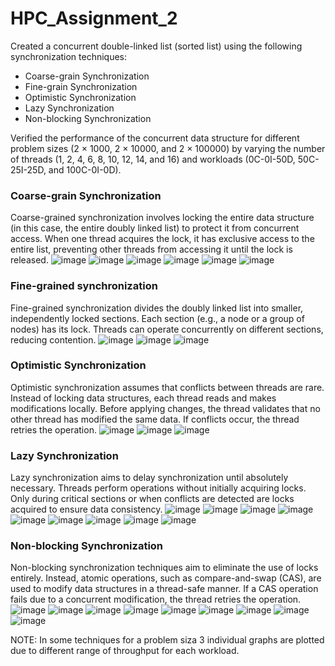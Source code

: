 # HPC_Assignment_2 
Created a concurrent double-linked list (sorted list) using the following synchronization techniques:

- Coarse-grain Synchronization
- Fine-grain Synchronization
- Optimistic Synchronization
- Lazy Synchronization
- Non-blocking Synchronization

Verified the performance of the concurrent data structure for different problem sizes (2 × 1000, 2 × 10000, and 2 × 100000) by varying the number of threads (1, 2, 4, 6, 8, 10, 12, 14, and 16) and workloads (0C-0I-50D, 50C-25I-25D, and 100C-0I-0D).

### Coarse-grain Synchronization
Coarse-grained synchronization involves locking the entire data structure (in this case, the entire doubly linked list) to protect it from concurrent access. When one thread acquires the lock, it has exclusive access to the entire list, preventing other threads from accessing it until the lock is released.
![image](https://github.com/chaitanyabalajireddy/HPC_Assignment_2/assets/91625648/187cb598-4f62-4ed6-b154-ef576578a328)
![image](https://github.com/chaitanyabalajireddy/HPC_Assignment_2/assets/91625648/36fe339c-aafc-4610-b9f6-53126521b54f)
![image](https://github.com/chaitanyabalajireddy/HPC_Assignment_2/assets/91625648/c513b0ce-e485-4161-80a7-2c1219b7381b)
![image](https://github.com/chaitanyabalajireddy/HPC_Assignment_2/assets/91625648/3b7b48e1-6c45-4f61-a906-0f3c8dbbce09)
![image](https://github.com/chaitanyabalajireddy/HPC_Assignment_2/assets/91625648/0517480d-5de5-4e85-a89e-f06f56ab5820)
![image](https://github.com/chaitanyabalajireddy/HPC_Assignment_2/assets/91625648/46d05032-aaa0-4dea-8c35-98334ac01c10)

### Fine-grained synchronization
Fine-grained synchronization divides the doubly linked list into smaller, independently locked sections. Each section (e.g., a node or a group of nodes) has its lock. Threads can operate concurrently on different sections, reducing contention.
![image](https://github.com/chaitanyabalajireddy/HPC_Assignment_2/assets/91625648/80d74f91-76bd-43e3-b263-54803ad832dd)
![image](https://github.com/chaitanyabalajireddy/HPC_Assignment_2/assets/91625648/06611d2b-1d20-41db-bfca-61c4214261be)
![image](https://github.com/chaitanyabalajireddy/HPC_Assignment_2/assets/91625648/62f3bc73-001a-4687-8214-f7fbdd1df5ee)

### Optimistic Synchronization
Optimistic synchronization assumes that conflicts between threads are rare. Instead of locking data structures, each thread reads and makes modifications locally. Before applying changes, the thread validates that no other thread has modified the same data. If conflicts occur, the thread retries the operation.
![image](https://github.com/chaitanyabalajireddy/HPC_Assignment_2/assets/91625648/e5eae4cf-c0fc-4e3a-b9ca-3462c363e911)
![image](https://github.com/chaitanyabalajireddy/HPC_Assignment_2/assets/91625648/afb4dc79-7e91-470f-8ddb-741dbb35b609)
![image](https://github.com/chaitanyabalajireddy/HPC_Assignment_2/assets/91625648/882743ef-6a39-4c09-bb78-0a652226c9d4)

### Lazy Synchronization
 Lazy synchronization aims to delay synchronization until absolutely necessary. Threads perform operations without initially acquiring locks. Only during critical sections or when conflicts are detected are locks acquired to ensure data consistency.
![image](https://github.com/chaitanyabalajireddy/HPC_Assignment_2/assets/91625648/7a9050aa-b71b-4785-aea5-cce210ee930a)
![image](https://github.com/chaitanyabalajireddy/HPC_Assignment_2/assets/91625648/642622da-8eae-44dd-877f-7c298a9c2666)
![image](https://github.com/chaitanyabalajireddy/HPC_Assignment_2/assets/91625648/0d06287f-e693-4bc1-ae30-c6dcc546e4e4)
![image](https://github.com/chaitanyabalajireddy/HPC_Assignment_2/assets/91625648/6620892a-54d6-459c-804c-be26cfa4eec0)
![image](https://github.com/chaitanyabalajireddy/HPC_Assignment_2/assets/91625648/c89df827-7ee6-4366-b4a1-d76e160ea830)
![image](https://github.com/chaitanyabalajireddy/HPC_Assignment_2/assets/91625648/d4a135d6-b536-4dc0-8b2f-403ff2e3ec39)
![image](https://github.com/chaitanyabalajireddy/HPC_Assignment_2/assets/91625648/6df65fc2-202f-40f6-aea9-d2d13a7b1154)
![image](https://github.com/chaitanyabalajireddy/HPC_Assignment_2/assets/91625648/11c019a2-e52b-4db3-a472-eb91017465da)
![image](https://github.com/chaitanyabalajireddy/HPC_Assignment_2/assets/91625648/e5efa610-aee5-489d-b501-621bfe3fd661)

### Non-blocking Synchronization
Non-blocking synchronization techniques aim to eliminate the use of locks entirely. Instead, atomic operations, such as compare-and-swap (CAS), are used to modify data structures in a thread-safe manner. If a CAS operation fails due to a concurrent modification, the thread retries the operation.
![image](https://github.com/chaitanyabalajireddy/HPC_Assignment_2/assets/91625648/08996c5d-3ef2-45f1-a509-ee3f405eda76)
![image](https://github.com/chaitanyabalajireddy/HPC_Assignment_2/assets/91625648/2f0b2621-fc13-4c8f-bc64-0304f8b94e98)
![image](https://github.com/chaitanyabalajireddy/HPC_Assignment_2/assets/91625648/9aa9da78-8d5e-4e56-b23e-6010eb2a9d94)
![image](https://github.com/chaitanyabalajireddy/HPC_Assignment_2/assets/91625648/364d836e-08a7-48c0-970b-714e7014ded1)
![image](https://github.com/chaitanyabalajireddy/HPC_Assignment_2/assets/91625648/eb211099-425e-487f-b0d0-3145bbdba293)
![image](https://github.com/chaitanyabalajireddy/HPC_Assignment_2/assets/91625648/7bf5ec37-2c75-4f69-8b80-66504fc88556)
![image](https://github.com/chaitanyabalajireddy/HPC_Assignment_2/assets/91625648/59db95b0-db0d-462b-912c-70b11b174b76)
![image](https://github.com/chaitanyabalajireddy/HPC_Assignment_2/assets/91625648/1ec38168-a270-4c13-955a-5cff8ebaefbe)
![image](https://github.com/chaitanyabalajireddy/HPC_Assignment_2/assets/91625648/208c8571-ae50-4fa4-85e8-ee633233a1d0)

NOTE: In some techniques for a problem siza 3 individual graphs are plotted due to different range of throughput for each workload.
